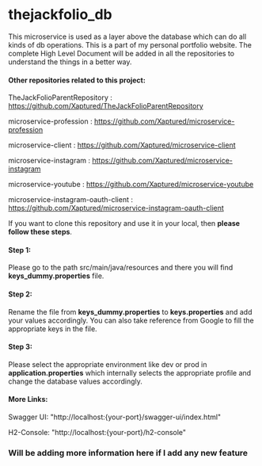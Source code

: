 # thejackfolio_db

This microservice is used as a layer above the database which can do all kinds of db operations.
This is a part of my personal portfolio website.
The complete High Level Document will be added in all the repositories to understand the things in a better way.

#### Other repositories related to this project:

TheJackFolioParentRepository : https://github.com/Xaptured/TheJackFolioParentRepository

microservice-profession : https://github.com/Xaptured/microservice-profession

microservice-client : https://github.com/Xaptured/microservice-client

microservice-instagram : https://github.com/Xaptured/microservice-instagram

microservice-youtube : https://github.com/Xaptured/microservice-youtube

microservice-instagram-oauth-client : https://github.com/Xaptured/microservice-instagram-oauth-client

If you want to clone this repository and use it in your local, then **please follow these steps**.

#### Step 1: 
Please go to the path src/main/java/resources and there you will find **keys_dummy.properties** file.

#### Step 2:
Rename the file from **keys_dummy.properties** to **keys.properties** and add your values accordingly.
You can also take reference from Google to fill the appropriate keys in the file.

#### Step 3:
Please select the appropriate environment like dev or prod in **application.properties**
which internally selects the appropriate profile and change the database values accordingly.

#### More Links:
Swagger UI: "http://localhost:{your-port}/swagger-ui/index.html"

H2-Console: "http://localhost:{your-port}/h2-console"


### Will be adding more information here if I add any new feature 